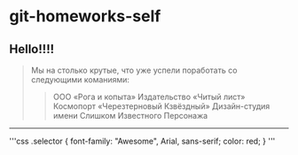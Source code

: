 # git-homeworks-self

Hello!!!!
---------

> Мы на столько крутые, что уже успели поработать со следующими команиями:
>
>> ООО «Рога и копыта»
>> Издательство «Читый лист»
>> Космопорт «Черезтерновый Кзвёздный»
>> Дизайн-студия имени Слишком Известного Персонажа
>>

---

'''css
.selector {
font-family: "Awesome", Arial, sans-serif;
color: red;
}
'''
